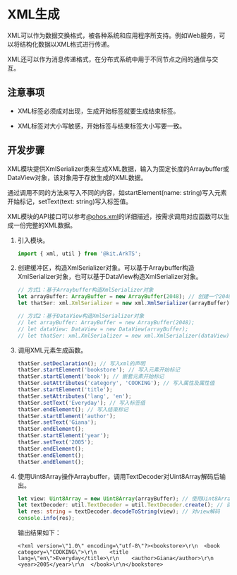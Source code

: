 # XML生成


XML可以作为数据交换格式，被各种系统和应用程序所支持。例如Web服务，可以将结构化数据以XML格式进行传递。


XML还可以作为消息传递格式，在分布式系统中用于不同节点之间的通信与交互。


## 注意事项

- XML标签必须成对出现，生成开始标签就要生成结束标签。

- XML标签对大小写敏感，开始标签与结束标签大小写要一致。


## 开发步骤

XML模块提供XmlSerializer类来生成XML数据，输入为固定长度的Arraybuffer或DataView对象，该对象用于存放生成的XML数据。

通过调用不同的方法来写入不同的内容，如startElement(name: string)写入元素开始标记，setText(text: string)写入标签值。

XML模块的API接口可以参考[@ohos.xml](../reference/apis-arkts/js-apis-xml.md)的详细描述，按需求调用对应函数可以生成一份完整的XML数据。

1. 引入模块。

   ```ts
   import { xml, util } from '@kit.ArkTS';
   ```

2. 创建缓冲区，构造XmlSerializer对象。可以基于Arraybuffer构造XmlSerializer对象，也可以基于DataView构造XmlSerializer对象。

   ```ts
   // 方式1：基于Arraybuffer构造XmlSerializer对象
   let arrayBuffer: ArrayBuffer = new ArrayBuffer(2048); // 创建一个2048字节的缓冲区
   let thatSer: xml.XmlSerializer = new xml.XmlSerializer(arrayBuffer); // 基于Arraybuffer构造XmlSerializer对象

   // 方式2：基于DataView构造XmlSerializer对象
   // let arrayBuffer: ArrayBuffer = new ArrayBuffer(2048); 
   // let dataView: DataView = new DataView(arrayBuffer); 
   // let thatSer: xml.XmlSerializer = new xml.XmlSerializer(dataView); 
   ```

3. 调用XML元素生成函数。

   ```ts
   thatSer.setDeclaration(); // 写入xml的声明
   thatSer.startElement('bookstore'); // 写入元素开始标记
   thatSer.startElement('book'); // 嵌套元素开始标记
   thatSer.setAttributes('category', 'COOKING'); // 写入属性及属性值
   thatSer.startElement('title');
   thatSer.setAttributes('lang', 'en');
   thatSer.setText('Everyday'); // 写入标签值
   thatSer.endElement(); // 写入结束标记
   thatSer.startElement('author');
   thatSer.setText('Giana');
   thatSer.endElement();
   thatSer.startElement('year');
   thatSer.setText('2005');
   thatSer.endElement();
   thatSer.endElement();
   thatSer.endElement();
   ```

4. 使用Uint8Array操作Arraybuffer，调用TextDecoder对Uint8Array解码后输出。

   ```ts
   let view: Uint8Array = new Uint8Array(arrayBuffer); // 使用Uint8Array读取arrayBuffer的数据
   let textDecoder: util.TextDecoder = util.TextDecoder.create(); // 调用util模块的TextDecoder类
   let res: string = textDecoder.decodeToString(view); // 对view解码
   console.info(res);
   ```

   输出结果如下：

   ```
   <?xml version=\"1.0\" encoding=\"utf-8\"?><bookstore>\r\n  <book category=\"COOKING\">\r\n    <title lang=\"en\">Everyday</title>\r\n    <author>Giana</author>\r\n    <year>2005</year>\r\n  </book>\r\n</bookstore>
   ```
